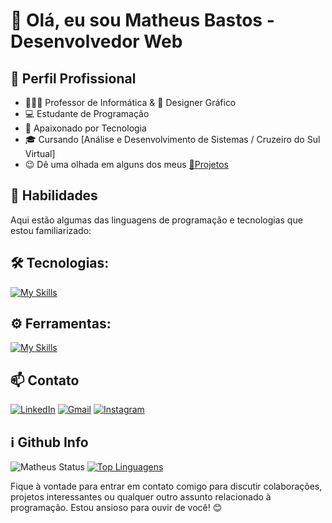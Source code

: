 # 👋 Olá, eu sou Matheus Bastos - Desenvolvedor Web

## 💼 Perfil Profissional

- 👨🏾‍🏫 Professor de Informática & 🎨 Designer Gráfico
- 💻 Estudante de Programação
- 🌱 Apaixonado por Tecnologia
- 🎓 Cursando [Análise e Desenvolvimento de Sistemas / Cruzeiro do Sul Virtual]
- 😉 Dê uma olhada em alguns dos meus [🚀Projetos](https://github.com/matheuspvbastos/estudos)

## 🧠 Habilidades

Aqui estão algumas das linguagens de programação e tecnologias que estou familiarizado:

## 🛠 Tecnologias: 

[![My Skills](https://skillicons.dev/icons?i=html,css,js)](https://skillicons.dev)  <!-- Mais icones nesse link: https://github.com/tandpfun/skill-icons/tree/main/icons -->

## ⚙️ Ferramentas:
[![My Skills](https://skillicons.dev/icons?i=notion,vscode,github,git)](https://skillicons.dev)<br>

## 📫 Contato
<div>
<a href="https://www.linkedin.com/in/matheusvbastos/" target="_blank"><img alt="LinkedIn" src="https://img.shields.io/badge/linkedin-%230077B5.svg?&style=for-the-badge&logo=linkedin&logoColor=white" /></a> <a href="mailto:matheuspvbastos@gmail.com" target="_blank"><img alt="Gmail" src="https://img.shields.io/badge/Gmail-D14836?style=for-the-badge&logo=gmail&logoColor=white"/></a> <a href="https://www.instagram.com/matbastos_" target="_blank"><img alt="Instagram" src="https://img.shields.io/badge/Instagram-E4405F?style=for-the-badge&logo=instagram&logoColor=white" /> </a>
</div>

## ℹ️ Github Info

![Matheus Status](https://github-readme-stats.vercel.app/api?username=matheuspvbastos&show_icons=true)
[![Top Linguagens](https://github-readme-stats.vercel.app/api/top-langs/?username=matheuspvbastos&layout=compact)](https://github.com/matheuspvbastos/github-readme-stats)

Fique à vontade para entrar em contato comigo para discutir colaborações, projetos interessantes ou qualquer outro assunto relacionado à programação. Estou ansioso para ouvir de você! 😊 <br><br>
